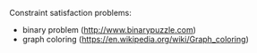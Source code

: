 Constraint satisfaction problems:
- binary problem (http://www.binarypuzzle.com)
- graph coloring (https://en.wikipedia.org/wiki/Graph_coloring)
